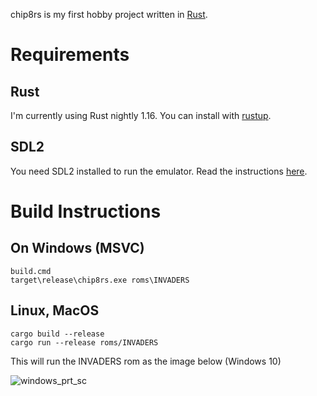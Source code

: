 chip8rs is my first hobby project written in [Rust](https://www.rust-lang.org).

# Requirements

## Rust

I'm currently using Rust nightly 1.16. You can install with [rustup](https://www.rustup.rs/).

## SDL2

You need SDL2 installed to run the emulator. Read the instructions [here](https://github.com/AngryLawyer/rust-sdl2#sdl20-development-libraries).

# Build Instructions

## On Windows (MSVC)

```
build.cmd
target\release\chip8rs.exe roms\INVADERS
```

## Linux, MacOS

```
cargo build --release
cargo run --release roms/INVADERS
```

This will run the INVADERS rom as the image below (Windows 10)

![windows_prt_sc](https://dl.dropboxusercontent.com/u/51598192/windows_prt_sc.png)
